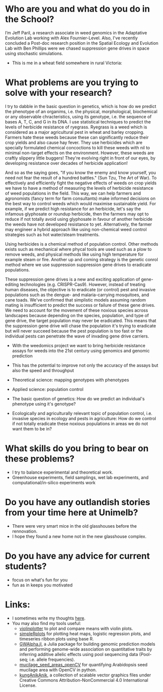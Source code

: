 # Who are you and what do you do in the School?

I’m Jeff Paril, a research associate in weed genomics in the Adaptative Evolution Lab working with Alex Fournier-Level. Also, I've recently concluded a Post-doc research position in the Spatial Ecology and Evolution Lab with Ben Phillips were we chased suppression gene drives in space using stochastic simulations.

- This is me in a wheat field somewhere in rural Victoria:
![]()

# What problems are you trying to solve with your research?

I try to dabble in the basic question in genetics, which is how do we predict the phenotype of an organims, i.e. the physical, morphological, biochemical or any observable chracteristics, using its genotype, i.e. the sequence of bases A, T, C, and G in its DNA. I use statistical techniques to predict the levels of herbicide resistance of ryegrass. Ryegrass is a weed which is considered as a major agricultural pest in wheat and barley cropping. Farmers hate these weeds because these can significantly reduce their crop yields and also cause hay fever. They use herbicides which are specially formulated chemical concoctions to kill these weeds with nil to minimal non-target effects on the environment. However, these weeds are craftly slippery little buggers! They're evolving right in front of our eyes, by developing resistance over decades of herbicide application!

And so as the saying goes, "If you know the enemy and know yourself, you need not fear the result of a hundred battles." (Sun Tzu, The Art of War). To effectively and efficiently fight the negative effects of weeds on crop yields we have to have a method of measuring the levels of herbicide resistance of weed populations in the field. This way, we can help farmers and agronomists (fancy term for farm consultants) make informed decisions on the best way to control weeds which would maximise sustainable yield. For example, if we predict high resistance for an herbicide, let's say the infamous glyphosate or roundup herbicide, then the farmers may opt to reduce if not totally avoid using glyphosate in favour of another herbicide the weeds have not developed resistance to yet. Alternatively, the farmer may engineer a hybrid approach like using non-chemical weed control strategies such as hot water/steam treatments.

Using herbicides is a chemical method of population control. Other methods exists such as mechanical where phycal tools are used such as a plow to remove weeds, and physical methods like using high temperature for example steam or fire. Another up and coming strategy is the genetic conrol method where we use suppression suppression gene drives to eradicate populations.

These suppression gene drives is a new and exciting application of gene-editing technologies (e.g. CRISPR-Cas9). However, instead of treating human diseases, the objective is to eradicate (or control) pest and invasive populations such as the dengue- and malaria-carrying mosquitoes, and cane toads. We've confirmed that simplistic models assuming random mating is insufficient to predict the success or failure of these gene drives. We need to account for the movement of these noxious species across landscapes because depending on the species, population, and type of gene drive, the target population may never be eradicated. This means that the suppression gene drive will chase the population it's trying to eradicate but will never succeed because the pest population is too fast or the individual pests can penetrate the wave of invading gene drive carriers.

- With the weedomics project we want to bring herbicide resistance assays for weeds into the 21st century using genomics and genomic prediction
- This has the potential to improve not only the accuracy of the assays but also the speed and throughput

- Theoretical science: mapping genotypes with phenotypes
- Applied science: population control
- The basic question of genetics: How do we predict an individual's phenotype using it's genotype?
- Ecologically and agriculturally relevant topic of population control, i.e. invasive species in ecology and pests in agriculture: How do we control if not totally eradicate these noxious populations in areas we do not want them to be in?


# What skills do you bring to bear on these problems?

- I try to balance experimental and theoretical work.
- Greenhouse experiments, field samplings, wet lab experiments, and computational/in-silico experiments work

# Do you have any outlandish stories from your time here at Unimelb?

- There were very smart mice in the old glasshouses before the rennovation.
- I hope they found a new home not in the new glasshouse complex.

# Do you have any advice for current students?

- focus on what's fun for you
- fun as in keeps you motivated

# Links:
- I sometimes write my thoughts [here](https://jeffersonfparil.github.io).
- You may also find my tools useful:
  + [violinplotter](https://github.com/jeffersonfparil/violinplotter) to plot and compare means with violin plots.
  + [simpleRplots](https://github.com/jeffersonfparil/simpleRplots) for plotting heat maps, logistic regression plots, and timeseries ribbon plots using base R.
  + [GWAlpha.jl](https://github.com/jeffersonfparil/GWAlpha.jl), a Julia package for building genomic prediction models and performing genome-wide association on quantitative traits by inferring additive allelic effects using pool sequencing data (Pool-seq; i.e. allele frequencies).
  + [mucilage_seed_areas_openCV](https://gitlab.com/jeffersonfparil/mucilage_seed_areas_opencv) for quantifying Arabidopsis seed mucilage area with OpenCV in python.
  + [kungAnikAnik](https://github.com/jeffersonfparil/kungAnikAnik), a collection of scalable vector graphics files under Creative Commons Attribution-NonCommercial 4.0 International License.